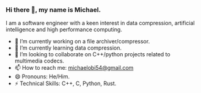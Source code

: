 ### Hi there 👋, my name is Michael.
I am a software engineer with a keen interest in data compression, artificial intelligence and high performance computing.

- 🔭 I’m currently working on a file archiver/compressor.
- 🌱 I’m currently learning data compression.
- 👯 I’m looking to collaborate on C++/python projects related to multimedia codecs.
- 📫 How to reach me: michaelobi54@gmail.com
- 😄 Pronouns: He/Him.
- ⚡ Technical Skills: C++, C, Python, Rust.
